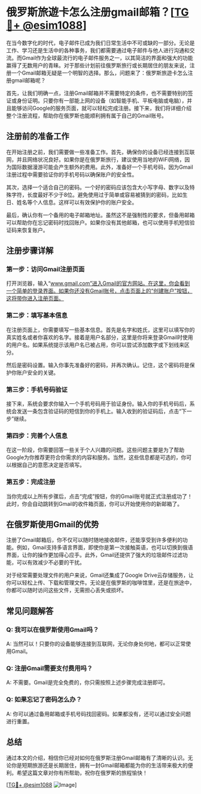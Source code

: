 # 俄罗斯旅遊卡怎么注册gmail邮箱？[[TG💪+ @esim1088](https://t.me/s/esim1088)]

在当今数字化的时代，电子邮件已成为我们日常生活中不可或缺的一部分。无论是工作、学习还是生活中的各种事务，我们都需要通过电子邮件与他人进行沟通和交流。而Gmail作为全球最流行的电子邮件服务之一，以其简洁的界面和强大的功能赢得了无数用户的青睐。对于那些计划前往俄罗斯旅行或长期居住的朋友来说，注册一个Gmail邮箱无疑是一个明智的选择。那么，问题来了：俄罗斯旅遊卡怎么注册gmail邮箱呢？

首先，让我们明确一点，注册Gmail邮箱并不需要特定的条件，也不需要特别的签证或身份证明。只要你有一部能上网的设备（如智能手机、平板电脑或电脑），并且能够访问Google的服务页面，就可以轻松完成注册。接下来，我们将详细介绍整个注册流程，帮助你在俄罗斯也能顺利拥有属于自己的Gmail账号。

## 注册前的准备工作

在开始注册之前，我们需要做一些准备工作。首先，确保你的设备已经连接到互联网，并且网络状况良好。如果你是在俄罗斯旅行，建议使用当地的WiFi网络，因为国际数据漫游可能会产生额外的费用。此外，准备好一个手机号码，因为Gmail注册过程中需要验证你的手机号码以确保账户的安全性。

其次，选择一个适合自己的密码。一个好的密码应该包含大小写字母、数字以及特殊字符，长度最好不少于8位。避免使用过于简单或容易被猜到的密码，比如生日、姓名等个人信息。这样可以有效保护你的账户安全。

最后，确认你有一个备用的电子邮箱地址。虽然这不是强制性的要求，但备用邮箱可以帮助你在忘记密码时找回账户。如果你没有其他邮箱，也可以使用手机短信验证码来恢复账户。

## 注册步骤详解

### 第一步：访问Gmail注册页面

打开浏览器，输入“www.gmail.com”进入Gmail的官方网站。在这里，你会看到一个简单的登录界面。如果你还没有Gmail账号，点击页面上的“创建账户”按钮，这将带你进入注册页面。

### 第二步：填写基本信息

在注册页面上，你需要填写一些基本信息。首先是名字和姓氏，这里可以填写你的真实姓名或者你喜欢的名字。接着是用户名部分，这里是你将来登录Gmail时使用的用户名。如果系统提示该用户名已被占用，你可以尝试添加数字或下划线来区分。

然后是密码设置。输入你事先准备好的密码，并再次确认。记住，这个密码将是保护你账户安全的关键。

### 第三步：手机号码验证

接下来，系统会要求你输入一个手机号码用于验证身份。输入你的手机号码后，系统会发送一条包含验证码的短信到你的手机上。输入收到的验证码后，点击“下一步”继续。

### 第四步：完善个人信息

在这一阶段，你需要回答一些关于个人兴趣的问题。这些问题主要是为了帮助Google为你推荐更符合你需求的内容和服务。当然，这些信息都是可选的，你可以根据自己的意愿决定是否填写。

### 第五步：完成注册

当你完成以上所有步骤后，点击“完成”按钮，你的Gmail账号就正式注册成功了！此时，你会自动跳转到Gmail的收件箱页面，你可以开始使用你的新邮箱了。

## 在俄罗斯使用Gmail的优势

注册了Gmail邮箱后，你不仅可以随时随地接收邮件，还能享受到许多便利的功能。例如，Gmail支持多语言界面，即使你是第一次接触英语，也可以切换到俄语界面，让你的操作更加得心应手。此外，Gmail还提供了强大的垃圾邮件过滤功能，可以有效减少不必要的干扰。

对于经常需要处理文件的用户来说，Gmail还集成了Google Drive云存储服务，让你可以轻松上传、下载和管理文件。无论是在俄罗斯的咖啡馆里，还是在旅途中，你都可以随时访问这些文件，无需担心丢失或损坏。

## 常见问题解答

### Q: 我可以在俄罗斯使用Gmail吗？
A: 当然可以！只要你的设备能够连接到互联网，无论你身处何地，都可以正常使用Gmail。

### Q: 注册Gmail需要支付费用吗？
A: 不需要。Gmail是完全免费的，你只需按照上述步骤完成注册即可。

### Q: 如果忘记了密码怎么办？
A: 你可以通过备用邮箱或手机号码找回密码。如果都没有，还可以通过安全问题进行重置。

## 总结

通过本文的介绍，相信你已经对如何在俄罗斯注册Gmail邮箱有了清晰的认识。无论你是短期旅游还是长期居住，拥有一封Gmail邮箱都能为你的生活带来极大的便利。希望这篇文章对你有所帮助，祝你在俄罗斯的旅程愉快！

[[TG💪+ @esim1088](https://t.me/s/esim1088) ![Image](https://i.postimg.cc/4NQfJmqS/Snipaste-2025-05-13-00-14-12.png)]